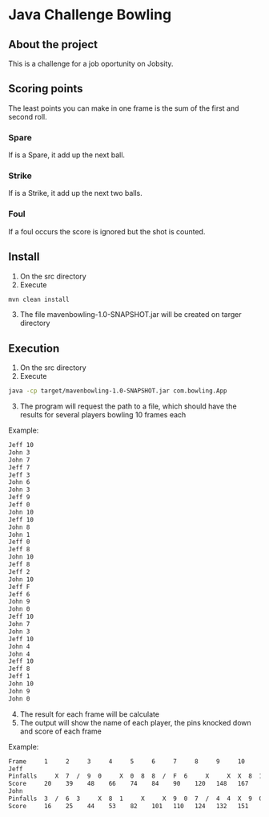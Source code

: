 # Java Challenge Bowling

## About the project

This is a challenge for a job oportunity on Jobsity.

## Scoring points

The least points you can make in one frame is the sum of the first and second roll.

### Spare

If is a Spare, it add up the next ball.

### Strike

If is a Strike, it add up the next two balls.

### Foul

If a foul occurs the score is ignored but the shot is counted.

## Install

1. On the src directory
2. Execute
  ```sh
  mvn clean install
  ```
3. The file mavenbowling-1.0-SNAPSHOT.jar will be created on targer directory

## Execution

1. On the src directory
2. Execute
  ```sh
  java -cp target/mavenbowling-1.0-SNAPSHOT.jar com.bowling.App
  ```
3. The program will request the path to a file, which should have the results for several players bowling 10 frames each

  Example:
  ```sh
  Jeff 10
  John 3
  John 7
  Jeff 7
  Jeff 3
  John 6
  John 3
  Jeff 9
  Jeff 0
  John 10
  Jeff 10
  John 8
  John 1
  Jeff 0
  Jeff 8
  John 10
  Jeff 8
  Jeff 2
  John 10
  Jeff F
  Jeff 6
  John 9
  John 0
  Jeff 10
  John 7
  John 3
  Jeff 10
  John 4
  John 4
  Jeff 10
  Jeff 8
  Jeff 1
  John 10
  John 9
  John 0
  ```

4. The result for each frame will be calculate
5. The output will show the name of each player, the pins knocked down and score of each frame

  Example:
  ```sh
  Frame     1     2     3     4     5     6     7     8     9     10
  Jeff
  Pinfalls     X  7  /  9  0     X  0  8  8  /  F  6     X     X  X  8  1
  Score     20    39    48    66    74    84    90    120   148   167
  John
  Pinfalls  3  /  6  3     X  8  1     X     X  9  0  7  /  4  4  X  9  0
  Score     16    25    44    53    82    101   110   124   132   151
  ```